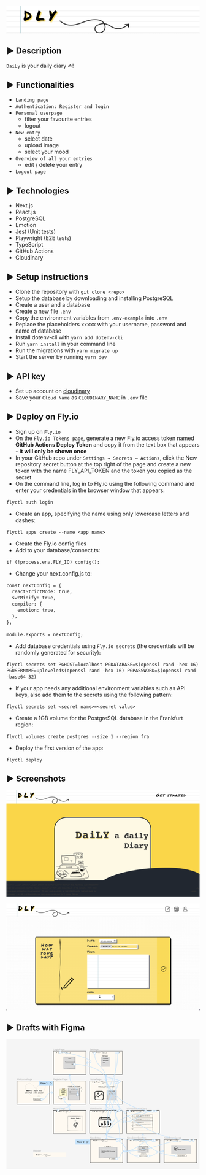 ![dly Logo](public/dlyLogo.png)

## ▶ Description

`DaiLy` is your daily diary ✍︎!

## ▶ Functionalities

- `Landing page`
- `Authentication: Register and login`
- `Personal userpage`
  - filter your favourite entries
  - logout
- `New entry`
  - select date
  - upload image
  - select your mood
- `Overview of all your entries`
  - edit / delete your entry
- `Logout page`

## ▶ Technologies

- Next.js
- React.js
- PostgreSQL
- Emotion
- Jest (Unit tests)
- Playwright (E2E tests)
- TypeScript
- GitHub Actions
- Cloudinary

## ▶ Setup instructions

- Clone the repository with `git clone <repo>`
- Setup the database by downloading and installing PostgreSQL
- Create a user and a database
- Create a new file `.env`
- Copy the environment variables from `.env-example` into `.env`
- Replace the placeholders xxxxx with your username, password and name of database
- Install dotenv-cli with `yarn add dotenv-cli`
- Run `yarn install` in your command line
- Run the migrations with `yarn migrate up`
- Start the server by running `yarn dev`

## ▶ API key

- Set up account on <a href="cloudinary.com">cloudinary</a>
- Save your `Cloud Name` as `CLOUDINARY_NAME` in `.env` file

## ▶ Deploy on Fly.io

- Sign up on `Fly.io`
- On the `Fly.io Tokens page`, generate a new Fly.io access token named **GitHub Actions Deploy Token** and copy it from the text box that appears - **it will only be shown once**
- In your GitHub repo under `Settings → Secrets → Actions`, click the New repository secret button at the top right of the page and create a new token with the name FLY_API_TOKEN and the token you copied as the secret
- On the command line, log in to Fly.io using the following command and enter your credentials in the browser window that appears:

```
flyctl auth login
```

- Create an app, specifying the name using only lowercase letters and dashes:

```
flyctl apps create --name <app name>
```

- Create the Fly.io config files
- Add to your database/connect.ts:

```
if (!process.env.FLY_IO) config();
```

- Change your next.config.js to:

```
const nextConfig = {
  reactStrictMode: true,
  swcMinify: true,
  compiler: {
    emotion: true,
  },
};

module.exports = nextConfig;
```

- Add database credentials using `Fly.io secrets` (the credentials will be randomly generated for security):

```
flyctl secrets set PGHOST=localhost PGDATABASE=$(openssl rand -hex 16) PGUSERNAME=upleveled$(openssl rand -hex 16) PGPASSWORD=$(openssl rand -base64 32)
```

- If your app needs any additional environment variables such as API keys, also add them to the secrets using the following pattern:

```
flyctl secrets set <secret name>=<secret value>
```

- Create a 1GB volume for the PostgreSQL database in the Frankfurt region:

```
flyctl volumes create postgres --size 1 --region fra
```

- Deploy the first version of the app:

```
flyctl deploy
```

## ▶ Screenshots

![landing page](public/landingPage.png)

![add entry](public/addEntry.png)

## ▶ Drafts with Figma

![draft](public/draftFigma.png)

